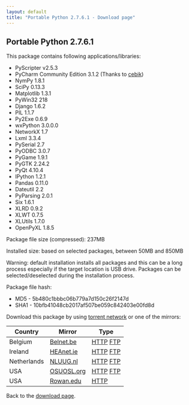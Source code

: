 ```yaml
---
layout: default
title: "Portable Python 2.7.6.1 - Download page"
---
```

## Portable Python 2.7.6.1

This package contains following applications/libraries:

* PyScripter v2.5.3
* PyCharm Community Edition 3.1.2 (Thanks to [cebik](https://github.com/cebik))
* NymPy 1.8.1
* SciPy 0.13.3
* Matplotlib 1.3.1
* PyWin32 218
* Django 1.6.2
* PIL 1.1.7
* Py2Exe 0.6.9
* wxPython 3.0.0.0
* NetworkX 1.7
* Lxml 3.3.4
* PySerial 2.7
* PyODBC 3.0.7
* PyGame 1.9.1
* PyGTK 2.24.2
* PyQt 4.10.4
* IPython 1.2.1
* Pandas 0.11.0
* Dateutil 2.2
* PyParsing 2.0.1
* Six 1.6.1
* XLRD 0.9.2
* XLWT 0.7.5
* XLUtils 1.7.0
* OpenPyXL 1.8.5


Package file size (compressed): 237MB

Installed size: based on selected packages, between 50MB and 850MB

Warning: default installation installs all packages and this can be a long process especially if the target location is USB drive. Packages can be selected/deselected during the installation process. 

Package file hash:

* MD5 - 5b480c1bbbc06b779a7d150c26f2147d
* SHA1 - 10bfb41048cb2017af507be059c842403e00fd8d 

Download this package by using [torrent network](http://www.legittorrents.info/download.php?id=948aba8f66ed5466cfa6ad291476fecf2290cf19&f=Portable%20Python%202.7.6.1.torrent) or one of the mirrors:

| Country | Mirror | Type |
|-------------|------------|----------|
| Belgium | [Belnet.be](http://www.belnet.be) | [HTTP](http://ftp.belnet.be/PortablePython/v2.7/PortablePython_2.7.6.1.exe) [FTP](ftp://ftp.belnet.be/mirror/PortablePython/v2.7/PortablePython_2.7.6.1.exe) |
| Ireland | [HEAnet.ie](http://www.HEAnet.ie) | [HTTP](http://ftp.heanet.ie/pub/portablepython/v2.7/PortablePython_2.7.6.1.exe) [FTP](ftp://ftp.heanet.ie/pub/portablepython/v2.7/PortablePython_2.7.6.1.exe) |
| Netherlands | [NLUUG.nl](http://www.NLUUG.nl) | [HTTP](http://ftp.nluug.nl/languages/python/portablepython/v2.7/PortablePython_2.7.6.1.exe) [FTP](ftp://ftp.nluug.nl/pub/languages/python/portablepython/v2.7/PortablePython_2.7.6.1.exe) |
| USA | [OSUOSL.org](http://osuosl.org/) | [HTTP](http://ftp.osuosl.org/pub/portablepython/v2.7/PortablePython_2.7.6.1.exe) [FTP](ftp://ftp.osuosl.org/pub/portablepython/v2.7/PortablePython_2.7.6.1.exe) |
| USA | [Rowan.edu](http://www.Rowan.edu) | [HTTP](http://elvis.rowan.edu/mirrors/portablepython/v2.7/PortablePython_2.7.6.1.exe) |

Back to the [download page]({{site.url}}/wiki/Download/).


